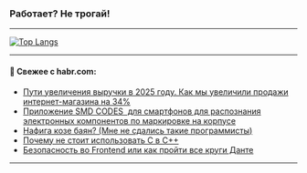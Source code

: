 ### Работает? Не трогай!

---
<!--
#### 🛠️ Technical stack:

![Java](https://img.shields.io/badge/Java-informational?logo=Oracle&style=flat&logoColor=white&color=FF4500)
![Kotlin](https://img.shields.io/badge/Kotlin-informational?logo=Kotlin&style=flat&logoColor=white&color=774D97)
![TS](https://img.shields.io/badge/TypeScript-informational?logo=typeScript&style=flat&logoColor=black&color=017acc)
![Python](https://img.shields.io/badge/Python-informational?logo=Python&style=flat&logoColor=black&color=ffdd54) <br>
![Spring](https://img.shields.io/badge/Spring-informational?logo=Spring&style=flat&logoColor=white&color=6DB33F) 
![SpringBoot](https://img.shields.io/badge/SpringBoot-informational?logo=SpringBoot&style=flat&logoColor=white&color=6DB33F)
![Nest](https://img.shields.io/badge/NestJS-informational?logo=NestJS&style=flat&logoColor=white&color=E0234E) 
![NodeJS](https://img.shields.io/badge/NodeJS-informational?logo=node.js&style=flat&logoColor=white&color=70A760)<br>
![PostgreSQL](https://img.shields.io/badge/PostgreSQL-informational?logo=PostgreSQL&style=flat&logoColor=white&color=DAA520)
![MongoDB](https://img.shields.io/badge/MongoDB-informational?logo=MongoDB&style=flat&logoColor=white&color=870000)
![Apache](https://img.shields.io/badge/Apache-informational?logo=apache&style=flat&logoColor=white&color=f74e28)

___ 
-->

<!--- #### 🛠️ : --->

[![Top Langs](https://github-readme-stats-82jvfl3w3-advtsettinggmailcoms-projects.vercel.app/api/top-langs/?username=zloylis&langs_count=10&hide_title=true&title_color=e6edf3&size_weight=0.5&count_weight=0.5&layout=compact&hide_progress=true&hide_border=true&theme=dracula)](https://github.com/zloylis)

<!---


####  :octocat:&nbsp;&nbsp; Статистика:

![GitHub stats](https://github-readme-stats-u2qms2cxw-advtsettinggmailcoms-projects.vercel.app/api?username=zloylis&show_icons=true&hide_border=true&theme=dracula&title_color=e6edf3&include_all_commits=true&count_private=true&hide_rank=false&hide_title=true&rank_icon=github)
-->
---

#### 💬 Свежее с habr.com:

<!-- BLOG-POST-LIST:START -->
- [Пути увеличения выручки в 2025 году. Как мы увеличили продажи интернет-магазина на 34%](https://habr.com/ru/articles/858408/?utm_source=habrahabr&utm_medium=rss&utm_campaign=858408)
- [Приложение SMD CODES  для смартфонов для распознания электронных компонентов по маркировке на корпусе](https://habr.com/ru/articles/858392/?utm_source=habrahabr&utm_medium=rss&utm_campaign=858392)
- [Нафига козе баян? &lpar;Мне не сдались такие программисты&rpar;](https://habr.com/ru/articles/858386/?utm_source=habrahabr&utm_medium=rss&utm_campaign=858386)
- [Почему не стоит использовать C в C++](https://habr.com/ru/articles/858366/?utm_source=habrahabr&utm_medium=rss&utm_campaign=858366)
- [Безопасность во Frontend или как пройти все круги Данте](https://habr.com/ru/articles/858332/?utm_source=habrahabr&utm_medium=rss&utm_campaign=858332)
<!-- BLOG-POST-LIST:END -->

---
